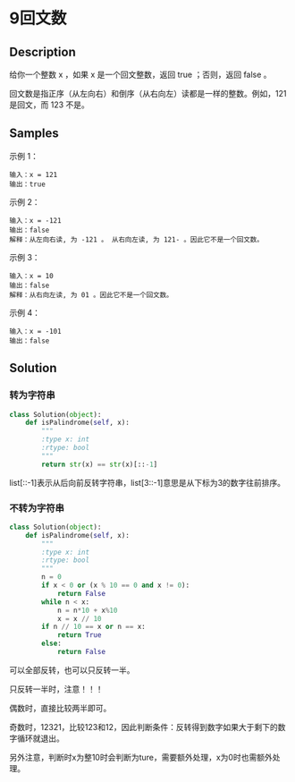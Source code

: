 # 9回文数

## Description

给你一个整数 x ，如果 x 是一个回文整数，返回 true ；否则，返回 false 。

回文数是指正序（从左向右）和倒序（从右向左）读都是一样的整数。例如，121 是回文，而 123 不是。

## Samples

示例 1：

```
输入：x = 121
输出：true
```

示例 2：

```
输入：x = -121
输出：false
解释：从左向右读, 为 -121 。 从右向左读, 为 121- 。因此它不是一个回文数。
```

示例 3：

```
输入：x = 10
输出：false
解释：从右向左读, 为 01 。因此它不是一个回文数。
```

示例 4：

```
输入：x = -101
输出：false
```

## Solution

### 转为字符串

```python
class Solution(object):
    def isPalindrome(self, x):
        """
        :type x: int
        :rtype: bool
        """
        return str(x) == str(x)[::-1]
```

list[::-1]表示从后向前反转字符串，list[3::-1]意思是从下标为3的数字往前排序。

### 不转为字符串

```python
class Solution(object):
    def isPalindrome(self, x):
        """
        :type x: int
        :rtype: bool
        """
        n = 0
        if x < 0 or (x % 10 == 0 and x != 0):
            return False
        while n < x:
            n = n*10 + x%10
            x = x // 10
        if n // 10 == x or n == x:
            return True
        else:
            return False
```

可以全部反转，也可以只反转一半。

只反转一半时，注意！！！

偶数时，直接比较两半即可。

奇数时，12321，比较123和12，因此判断条件：反转得到数字如果大于剩下的数字循环就退出。

另外注意，判断时x为整10时会判断为ture，需要额外处理，x为0时也需额外处理。
